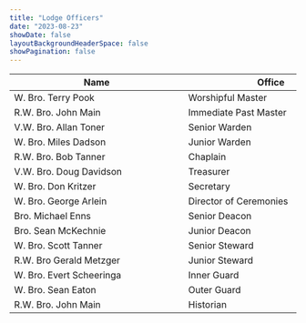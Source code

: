 ```yaml
---
title: "Lodge Officers"
date: "2023-08-23"
showDate: false
layoutBackgroundHeaderSpace: false
showPagination: false
---
```


| <div style="width:290px">**Name** </div>| <div style="width:290px">**Office**</div>|
| ----------- | ----------- |
| W. Bro. Terry Pook | Worshipful Master |
| R.W. Bro. John Main | Immediate Past Master |
| V.W. Bro. Allan Toner | Senior Warden |
| W. Bro. Miles Dadson | Junior Warden |
| R.W. Bro. Bob Tanner | Chaplain |
| V.W. Bro. Doug Davidson | Treasurer |
| W. Bro. Don Kritzer | Secretary |
| W. Bro. George Arlein | Director of Ceremonies |
| Bro. Michael Enns | Senior Deacon |
| Bro. Sean McKechnie | Junior Deacon |
| W. Bro. Scott Tanner | Senior Steward |
| R.W. Bro Gerald Metzger | Junior Steward |
| W. Bro. Evert Scheeringa | Inner Guard |
| W. Bro. Sean Eaton| Outer Guard |
| R.W. Bro. John Main | Historian

